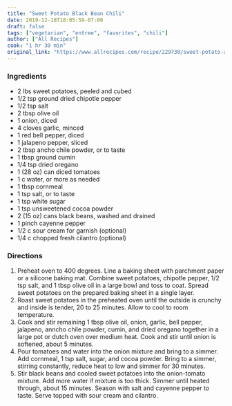 ```yaml
---
title: "Sweet Potato Black Bean Chili"
date: 2019-12-18T18:05:59-07:00
draft: false
tags: ["vegetarian", "entree", "favorites", "chili"]
author: ["All Recipes"]
cook: "1 hr 30 min"
original_link: "https://www.allrecipes.com/recipe/229730/sweet-potato-and-black-bean-chili/"
---
```


### Ingredients
- 2 lbs sweet potatoes, peeled and cubed
- 1/2 tsp ground dried chipotle pepper
- 1/2 tsp salt
- 2 tbsp olive oil
- 1 onion, diced
- 4 cloves garlic, minced
- 1 red bell pepper, diced
- 1 jalapeno pepper, sliced
- 2 tbsp ancho chile powder, or to taste
- 1 tbsp ground cumin
- 1/4 tsp dried oregano
- 1 (28 oz) can diced tomatoes
- 1 c water, or more as needed
- 1 tbsp cornmeal
- 1 tsp salt, or to taste
- 1 tsp white sugar
- 1 tsp unsweetened cocoa powder
- 2 (15 oz) cans black beans, washed and drained
- 1 pinch cayenne pepper
- 1/2 c sour cream for garnish (optional)
- 1/4 c chopped fresh cilantro (optional)

### Directions
1. Preheat oven to 400 degrees. Line a baking sheet with parchment paper or a silicone baking mat. Combine sweet potatoes, chipotle pepper, 1/2 tsp salt, and 1 tbsp olive oil in a large bowl and toss to coat. Spread sweet potatoes on the prepared baking sheet in a single layer.
1. Roast sweet potatoes in the preheated oven until the outside is crunchy and inside is tender, 20 to 25 minutes. Allow to cool to room temperature.
1. Cook and stir remaining 1 tbsp olive oil, onion, garlic, bell pepper, jalapeno, anncho chile powder, cumin, and dried oregano together in a large pot or dutch oven over medium heat. Cook and stir until onion is softened, about 5 minutes.
1. Pour tomatoes and water into the onion mixture and bring to a simmer. Add cornmeal, 1 tsp salt, sugar, and cocoa powder. Bring to a simmer, stirring constantly, reduce heat to low and simmer for 30 minutes.
1. Stir black beans and cooled sweet potatoes into the onion-tomato mixture. Add more water if mixture is too thick. Simmer until heated through, about 15 minutes. Season with salt and cayenne pepper to taste. Serve topped with sour cream and cilantro. 
